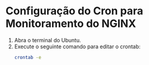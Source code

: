 # Configuração do Cron para Monitoramento do NGINX

1. Abra o terminal do Ubuntu.
2. Execute o seguinte comando para editar o crontab:
   ```bash
   crontab -e
